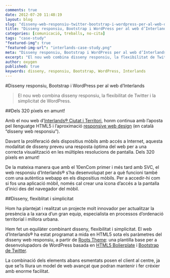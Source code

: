 ```yaml
---
comments: true
date: 2012-07-20 11:48:19
layout: blog
slug: "disseny-web-responsiu-twitter-bootstrap-i-wordpress-per-al-web-dinterlands-ciutat-i-territori"
title: "Disseny responsiu, Bootstrap i WordPress per al web d’Interlands"
categories: [comunicació, treballs, no-cita]
tags: "case-study"
"featured-img": true
"featured-img-url": "interlands-case-study.png"
meta: "Disseny responsiu, Bootstrap i WordPress per al web d’Interlands"
excerpt: "El nou web combina disseny responsiu, la flexibilitat de Twitter i la simplicitat de WordPress."
author: oxygen
published: true
keywords: disseny, responsiu, Bootstrap, WordPress, Interlands
---
```


#Disseny responsiu, Bootstrap i WordPress per al web d’Interlands

<blockquote>
	<p>El nou web combina disseny responsiu, la flexibilitat de Twitter i la simplicitat de WordPress.</p>
</blockquote>

##Dels 320 píxels en amunt!

Amb el nou web d’[Interlands® Ciutat i Territori](http://www.interlands.cat/ "Interlands ciutat i territori | interlands@interlands.cat 935 891 234"), honm continua amb l’aposta pel llenguatge HTML5 i l’aproximació [responsive web design](http://www.abookapart.com/products/responsive-web-design "A Book Apart, Responsive Web Design") (en català “disseny web responsiu”).

Davant la proliferació dels dispositius mòbils amb accés a Internet, aquesta modalitat de disseny preveu una resposta òptima del web per a una correcta visualització en les múltiples resolucions de pantalla. Dels 320 píxels en amunt!

De la mateixa manera que amb el 10enCom primer i més tard amb SVC, el web responsiu d’Interlands® s’ha desenvolupat per a què funcioni també com una autèntica webapp en els dispositius mòbils. Per a accedir-hi com si fos una aplicació mòbil, només cal crear una icona d’accés a la pantalla d’inici des del navegador del mòbil.

##Disseny, flexiblitat i simplicitat

Hom ha plantejat i realitzat un projecte molt innovador per actualitzar la presència a la xarxa d’un gran equip, especialista en processos d’ordenació territorial i millora urbana.

Hem fet un equilàter combinant disseny, flexibilitat i simplicitat. El web d’Interlands® ha estat programat a mida en HTML5 sota els paràmetres del disseny web responsiu, a partir de [Roots Theme](http://www.rootstheme.com/ "A starting WordPress theme based on HTML5 Boilerplate & Bootstrap from Twitter."): una plantilla base per a desenvolupadors de WordPress basada en [HTML5 Bolierplate](http://html5boilerplate.com/ "A rock-solid default for HTML5 awesome.") i [Bootstrap de Twitter](http://twitter.github.com/bootstrap/ "Simple and flexible HTML, CSS, and Javascript for popular user interface components and interactions.").

La combinació dels elements abans esmentats posen el client al centre, ja que se’ls lliura un model de web avançat que podran mantenir i fer créxier amb enorme facilitat.